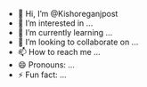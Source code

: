 - 👋 Hi, I’m @Kishoreganjpost
- 👀 I’m interested in ...
- 🌱 I’m currently learning ...
- 💞️ I’m looking to collaborate on ...
- 📫 How to reach me ...
- 😄 Pronouns: ...
- ⚡ Fun fact: ...

<!---
Kishoreganjpost/Kishoreganjpost is a ✨ special ✨ repository because its `README.md` (this file) appears on your GitHub profile.
You can click the Preview link to take a look at your changes.
--->
